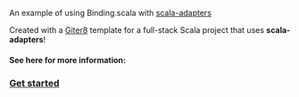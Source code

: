 An example of using Binding.scala with [scala-adapters](https://pme123.github.io/scala-adapters)

Created with a [Giter8][g8] template for a full-stack Scala project that uses **scala-adapters**!

#### See here for more information:

 ### [Get started](https://pme123.github.io/scala-adapters/docs/03/get-started/)

 [g8]: http://www.foundweekends.org/giter8/


